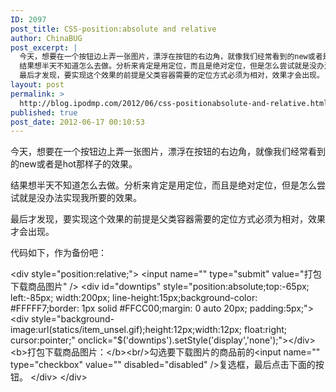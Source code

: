 ```yaml
---
ID: 2097
post_title: CSS-position:absolute and relative
author: ChinaBUG
post_excerpt: |
  今天，想要在一个按钮边上弄一张图片，漂浮在按钮的右边角，就像我们经常看到的new或者是hot那样子的效果。
  结果想半天不知道怎么去做。分析来肯定是用定位，而且是绝对定位，但是怎么尝试就是没办法实现我所要的效果。
  最后才发现，要实现这个效果的前提是父类容器需要的定位方式必须为相对，效果才会出现。
layout: post
permalink: >
  http://blog.ipodmp.com/2012/06/css-positionabsolute-and-relative.html
published: true
post_date: 2012-06-17 00:10:53
---
```

今天，想要在一个按钮边上弄一张图片，漂浮在按钮的右边角，就像我们经常看到的new或者是hot那样子的效果。

结果想半天不知道怎么去做。分析来肯定是用定位，而且是绝对定位，但是怎么尝试就是没办法实现我所要的效果。

最后才发现，要实现这个效果的前提是父类容器需要的定位方式必须为相对，效果才会出现。

代码如下，作为备份吧：

&lt;div style="position:relative;"&gt;
&lt;input name="" type="submit" value="打包下载商品图片" /&gt;
&lt;div id="downtips" style="position:absolute;top:-65px; left:-85px; width:200px; line-height:15px;background-color: #FFFFF7;border: 1px solid #FFCC00;margin: 0 auto 20px; padding:5px;"&gt;
&lt;div style="background-image:url(statics/item_unsel.gif);height:12px;width:12px; float:right; cursor:pointer;" onclick="$('downtips').setStyle('display','none');"&gt;&lt;/div&gt;
&lt;b&gt;打包下载商品图片：&lt;/b&gt;&lt;br/&gt;勾选要下载图片的商品前的&lt;input name="" type="checkbox" value="" disabled="disabled" /&gt;复选框，最后点击下面的按钮。
&lt;/div&gt;
&lt;/div&gt;